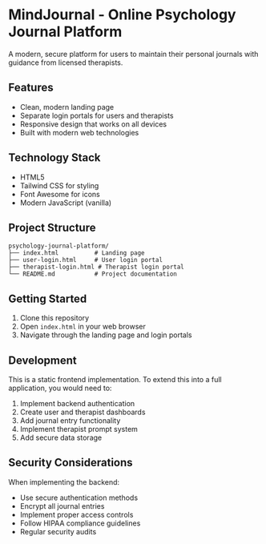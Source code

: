 # MindJournal - Online Psychology Journal Platform

A modern, secure platform for users to maintain their personal journals with guidance from licensed therapists.

## Features

- Clean, modern landing page
- Separate login portals for users and therapists
- Responsive design that works on all devices
- Built with modern web technologies

## Technology Stack

- HTML5
- Tailwind CSS for styling
- Font Awesome for icons
- Modern JavaScript (vanilla)

## Project Structure

```
psychology-journal-platform/
├── index.html          # Landing page
├── user-login.html     # User login portal
├── therapist-login.html # Therapist login portal
└── README.md           # Project documentation
```

## Getting Started

1. Clone this repository
2. Open `index.html` in your web browser
3. Navigate through the landing page and login portals

## Development

This is a static frontend implementation. To extend this into a full application, you would need to:

1. Implement backend authentication
2. Create user and therapist dashboards
3. Add journal entry functionality
4. Implement therapist prompt system
5. Add secure data storage

## Security Considerations

When implementing the backend:
- Use secure authentication methods
- Encrypt all journal entries
- Implement proper access controls
- Follow HIPAA compliance guidelines
- Regular security audits
